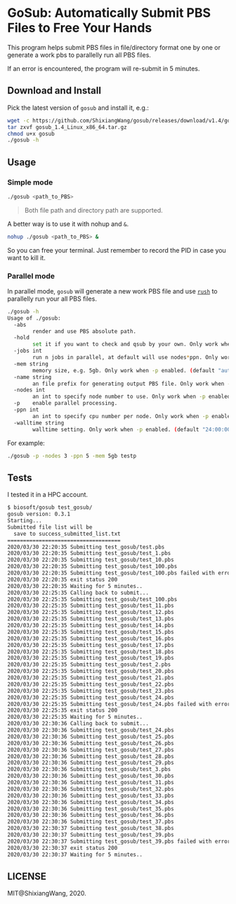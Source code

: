 # GoSub: Automatically Submit PBS Files to Free Your Hands

This program helps submit PBS files in file/directory format one by one or generate a work pbs to parallelly run all PBS files.

If an error is encountered, the program will re-submit in 5 minutes.

## Download and Install

Pick the latest version of `gosub` and install it, e.g.:

```bash
wget -c https://github.com/ShixiangWang/gosub/releases/download/v1.4/gosub_1.4_Linux_x86_64.tar.gz
tar zxvf gosub_1.4_Linux_x86_64.tar.gz
chmod u+x gosub
./gosub -h
```

## Usage

### Simple mode

```bash
./gosub <path_to_PBS>
```

> Both file path and directory path are supported.

A better way is to use it with nohup and `&`.

```bash
nohup ./gosub <path_to_PBS> &
```

So you can free your terminal. Just remember to record the PID in case you want to kill it.

### Parallel mode

In parallel mode, `gosub` will generate a new work PBS file and use [`rush`](https://github.com/shenwei356/rush) to parallelly run your all PBS files.

```sh
./gosub -h
Usage of ./gosub:
  -abs
        render and use PBS absolute path.
  -hold
        set it if you want to check and qsub by your own. Only work when -p enabled.
  -jobs int
        run n jobs in parallel, at default will use nodes*ppn. Only work when -p enabled.
  -mem string
        memory size, e.g. 5gb. Only work when -p enabled. (default "auto")
  -name string
        an file prefix for generating output PBS file. Only work when -p enabled. (default "pwork")
  -nodes int
        an int to specify node number to use. Only work when -p enabled. (default 1)
  -p    enable parallel processing.
  -ppn int
        an int to specify cpu number per node. Only work when -p enabled. (default 1)
  -walltime string
        walltime setting. Only work when -p enabled. (default "24:00:00")
```

For example:

```sh
./gosub -p -nodes 3 -ppn 5 -mem 5gb testp
```

## Tests

I tested it in a HPC account.

```bash
$ biosoft/gosub test_gosub/
gosub version: 0.3.1
Starting...
Submitted file list will be
  save to success_submitted_list.txt
====================================
2020/03/30 22:20:35 Submitting test_gosub/test.pbs
2020/03/30 22:20:35 Submitting test_gosub/test_1.pbs
2020/03/30 22:20:35 Submitting test_gosub/test_10.pbs
2020/03/30 22:20:35 Submitting test_gosub/test_100.pbs
2020/03/30 22:20:35 Submitting test_gosub/test_100.pbs failed with error:
2020/03/30 22:20:35 exit status 200
2020/03/30 22:20:35 Waiting for 5 minutes..
2020/03/30 22:25:35 Calling back to submit...
2020/03/30 22:25:35 Submitting test_gosub/test_100.pbs
2020/03/30 22:25:35 Submitting test_gosub/test_11.pbs
2020/03/30 22:25:35 Submitting test_gosub/test_12.pbs
2020/03/30 22:25:35 Submitting test_gosub/test_13.pbs
2020/03/30 22:25:35 Submitting test_gosub/test_14.pbs
2020/03/30 22:25:35 Submitting test_gosub/test_15.pbs
2020/03/30 22:25:35 Submitting test_gosub/test_16.pbs
2020/03/30 22:25:35 Submitting test_gosub/test_17.pbs
2020/03/30 22:25:35 Submitting test_gosub/test_18.pbs
2020/03/30 22:25:35 Submitting test_gosub/test_19.pbs
2020/03/30 22:25:35 Submitting test_gosub/test_2.pbs
2020/03/30 22:25:35 Submitting test_gosub/test_20.pbs
2020/03/30 22:25:35 Submitting test_gosub/test_21.pbs
2020/03/30 22:25:35 Submitting test_gosub/test_22.pbs
2020/03/30 22:25:35 Submitting test_gosub/test_23.pbs
2020/03/30 22:25:35 Submitting test_gosub/test_24.pbs
2020/03/30 22:25:35 Submitting test_gosub/test_24.pbs failed with error:
2020/03/30 22:25:35 exit status 200
2020/03/30 22:25:35 Waiting for 5 minutes..
2020/03/30 22:30:36 Calling back to submit...
2020/03/30 22:30:36 Submitting test_gosub/test_24.pbs
2020/03/30 22:30:36 Submitting test_gosub/test_25.pbs
2020/03/30 22:30:36 Submitting test_gosub/test_26.pbs
2020/03/30 22:30:36 Submitting test_gosub/test_27.pbs
2020/03/30 22:30:36 Submitting test_gosub/test_28.pbs
2020/03/30 22:30:36 Submitting test_gosub/test_29.pbs
2020/03/30 22:30:36 Submitting test_gosub/test_3.pbs
2020/03/30 22:30:36 Submitting test_gosub/test_30.pbs
2020/03/30 22:30:36 Submitting test_gosub/test_31.pbs
2020/03/30 22:30:36 Submitting test_gosub/test_32.pbs
2020/03/30 22:30:36 Submitting test_gosub/test_33.pbs
2020/03/30 22:30:36 Submitting test_gosub/test_34.pbs
2020/03/30 22:30:36 Submitting test_gosub/test_35.pbs
2020/03/30 22:30:36 Submitting test_gosub/test_36.pbs
2020/03/30 22:30:36 Submitting test_gosub/test_37.pbs
2020/03/30 22:30:37 Submitting test_gosub/test_38.pbs
2020/03/30 22:30:37 Submitting test_gosub/test_39.pbs
2020/03/30 22:30:37 Submitting test_gosub/test_39.pbs failed with error:
2020/03/30 22:30:37 exit status 200
2020/03/30 22:30:37 Waiting for 5 minutes..
```

## LICENSE

MIT@ShixiangWang, 2020.
